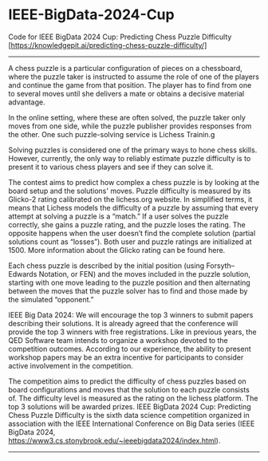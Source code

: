 # IEEE-BigData-2024-Cup
Code for IEEE BigData 2024 Cup: Predicting Chess Puzzle Difficulty
[https://knowledgepit.ai/predicting-chess-puzzle-difficulty/]

---

A chess puzzle is a particular configuration of pieces on a chessboard, where the puzzle taker is instructed to assume the role of one of the players and continue the game from that position. The player has to find from one to several moves until she delivers a mate or obtains a decisive material advantage.

In the online setting, where these are often solved, the puzzle taker only moves from one side, while the puzzle publisher provides responses from the other. One such puzzle-solving service is Lichess Trainin.g

Solving puzzles is considered one of the primary ways to hone chess skills. However, currently, the only way to reliably estimate puzzle difficulty is to present it to various chess players and see if they can solve it. 

The contest aims to predict how complex a chess puzzle is by looking at the board setup and the solutions' moves. Puzzle difficulty is measured by its Glicko-2 rating calibrated on the lichess.org website. In simplified terms, it means that Lichess models the difficulty of a puzzle by assuming that every attempt at solving a puzzle is a “match.” If a user solves the puzzle correctly, she gains a puzzle rating, and the puzzle loses the rating. The opposite happens when the user doesn’t find the complete solution (partial solutions count as “losses”). Both user and puzzle ratings are initialized at 1500. More information about the Glicko rating can be found here.

Each chess puzzle is described by the initial position (using Forsyth–Edwards Notation, or FEN) and the moves included in the puzzle solution, starting with one move leading to the puzzle position and then alternating between the moves that the puzzle solver has to find and those made by the simulated “opponent.”

IEEE Big Data 2024: We will encourage the top 3 winners to submit papers describing their solutions. It is already agreed that the conference will provide the top 3 winners with free registrations. Like in previous years, the QED Software team intends to organize a workshop devoted to the competition outcomes. According to our experience, the ability to present workshop papers may be an extra incentive for participants to consider active involvement in the competition. 

The competition aims to predict the difficulty of chess puzzles based on board configurations and moves that the solution to each puzzle consists of. The difficulty level is measured as the rating on the lichess platform. The top 3 solutions will be awarded prizes. IEEE BigData 2024 Cup: Predicting Chess Puzzle Difficulty is the sixth data science competition organized in association with the IEEE International Conference on Big Data series (IEEE BigData 2024, https://www3.cs.stonybrook.edu/~ieeebigdata2024/index.html).

---

